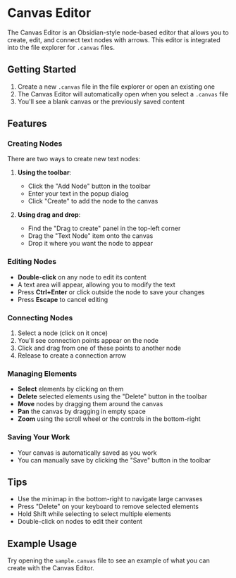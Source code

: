 # Canvas Editor

The Canvas Editor is an Obsidian-style node-based editor that allows you to create, edit, and connect text nodes with arrows. This editor is integrated into the file explorer for `.canvas` files.

## Getting Started

1. Create a new `.canvas` file in the file explorer or open an existing one
2. The Canvas Editor will automatically open when you select a `.canvas` file
3. You'll see a blank canvas or the previously saved content

## Features

### Creating Nodes

There are two ways to create new text nodes:

1. **Using the toolbar**:
   - Click the "Add Node" button in the toolbar
   - Enter your text in the popup dialog
   - Click "Create" to add the node to the canvas

2. **Using drag and drop**:
   - Find the "Drag to create" panel in the top-left corner
   - Drag the "Text Node" item onto the canvas
   - Drop it where you want the node to appear

### Editing Nodes

- **Double-click** on any node to edit its content
- A text area will appear, allowing you to modify the text
- Press **Ctrl+Enter** or click outside the node to save your changes
- Press **Escape** to cancel editing

### Connecting Nodes

1. Select a node (click on it once)
2. You'll see connection points appear on the node
3. Click and drag from one of these points to another node
4. Release to create a connection arrow

### Managing Elements

- **Select** elements by clicking on them
- **Delete** selected elements using the "Delete" button in the toolbar
- **Move** nodes by dragging them around the canvas
- **Pan** the canvas by dragging in empty space
- **Zoom** using the scroll wheel or the controls in the bottom-right

### Saving Your Work

- Your canvas is automatically saved as you work
- You can manually save by clicking the "Save" button in the toolbar

## Tips

- Use the minimap in the bottom-right to navigate large canvases
- Press "Delete" on your keyboard to remove selected elements
- Hold Shift while selecting to select multiple elements
- Double-click on nodes to edit their content

## Example Usage

Try opening the `sample.canvas` file to see an example of what you can create with the Canvas Editor.
